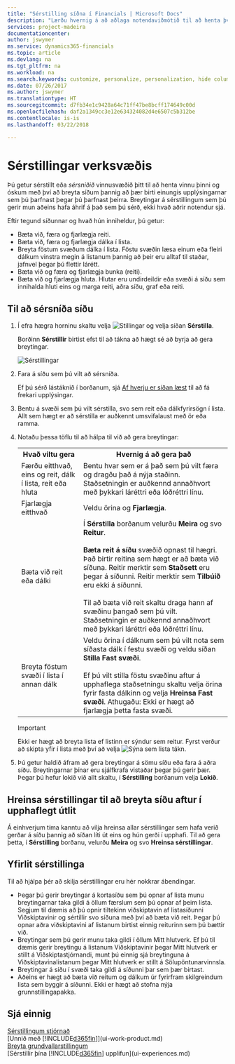 ```yaml
---
title: "Sérstilling síðna í Financials | Microsoft Docs"
description: "Lærðu hvernig á að aðlaga notendaviðmótið til að henta því hvernig þú vinnur."
services: project-madeira
documentationcenter: 
author: jswymer
ms.service: dynamics365-financials
ms.topic: article
ms.devlang: na
ms.tgt_pltfrm: na
ms.workload: na
ms.search.keywords: customize, personalize, personalization, hide columns, remove fields, move fields
ms.date: 07/26/2017
ms.author: jswymer
ms.translationtype: HT
ms.sourcegitcommit: d7fb34e1c9428a64c71ff47be8bcff174649c00d
ms.openlocfilehash: daf2a1349cc3e12e634324082d4e6507c5b312be
ms.contentlocale: is-is
ms.lasthandoff: 03/22/2018

---
```

# <a name="personalizing-your-workspace"></a>Sérstillingar verksvæðis
<!--NAV in the Web client-->
Þú getur sérstillt eða *sérsniðið* vinnusvæðið þitt til að henta vinnu þinni og óskum með því að breyta síðum þannig að þær birti einungis upplýsingarnar sem þú þarfnast þegar þú þarfnast þeirra. Breytingar á sérstillingum sem þú gerir mun aðeins hafa áhrif á það sem þú sérð, ekki hvað aðrir notendur sjá.

Eftir tegund síðunnar og hvað hún inniheldur, þú getur:

-   Bæta við, færa og fjarlægja reiti.
-   Bæta við, færa og fjarlægja dálka í lista.
-   Breyta föstum svæðum dálka í lista. Föstu svæðin læsa einum eða fleiri dálkum vinstra megin á listanum þannig að þeir eru alltaf til staðar, jafnvel þegar þú flettir lárétt.
-   Bæta við og færa og fjarlægja bunka (reiti).
-   Bæta við og fjarlægja hluta. Hlutar eru undirdeildir eða svæði á síðu sem innihalda hluti eins og marga reiti, aðra síðu, graf eða reiti.  

## <a name="to-personalize-a-page"></a>Til að sérsníða síðu

1. Í efra hægra horninu skaltu velja ![Stillingar](media/ui-experience/settings_icon_small.png "Stillingar tákn fyrir hlutverkamiðstöð") og velja síðan **Sérstilla**.

    Borðinn **Sérstillir** birtist efst til að tákna að hægt sé að byrja að gera breytingar.

    ![Sérstillingar](media/ui_personalize_mode_small.png "Sérstillingar")

2.  Fara á síðu sem þú vilt að sérsníða.

    Ef þú sérð lástáknið í borðanum, sjá [Af hverju er síðan læst](ui-personalization-locked.md) til að fá frekari upplýsingar.

3.  Bentu á svæði sem þú vilt sérstilla, svo sem reit eða dálkfyrirsögn í lista. Allt sem hægt er að sérstilla er auðkennt umsvifalaust með ör eða ramma.
<!--
    -  If a component can be personalized, an arrow head (![Personalization indicator arrow left](media/ui_personalize_arrow_left.png "Personalization indicator arrow left") or ![Personalization indicator arrow down](media/ui_personalize_arrow_down.png "Personalization indicator arrow down")) appears.
    -   If the component is a part, the extent of the part is indicated by a border.
    -   The freeze pane in a list is indicated by a vertical line along the entire right-side of the last column of the freeze pane.
    -->

4.  Notaðu þessa töflu til að hálpa til við að gera breytingar:     <table>
        <tr><th>Hvað viltu gera</td><th>Hvernig á að gera það</th></tr>
        <tr><td>Færðu eitthvað, eins og reit, dálk í lista, reit eða hluta</td><td> Bentu hvar sem er á það sem þú vilt færa og dragðu það á nýja staðinn. Staðsetningin er auðkennd annaðhvort með þykkari láréttri eða lóðréttri línu.</td></tr>
        <tr><td>Fjarlægja eitthvað</td><td>Veldu örina og <b>Fjarlægja</b>. </td></tr>
        <tr><td>Bæta við reit eða dálki</td><td>Í <b>Sérstilla</b> borðanum velurðu <b>Meira</b> og svo <b>Reitur</b>.<br /></br><b>Bæta reit á síðu</b> svæðið opnast til hægri. Það birtir reitina sem hægt er að bæta við síðuna. Reitir merktir sem <b>Staðsett</b> eru þegar á síðunni. Reitir merktir sem <b>Tilbúið</b> eru ekki á síðunni.<br /></br>Til að bæta við reit skaltu draga hann af svæðinu þangað sem þú vilt. Staðsetningin er auðkennd annaðhvort með þykkari láréttri eða lóðréttri línu.</td></tr>
        <tr><td>Breyta föstum svæði í lista í annan dálk</td><td>Veldu örina í dálknum sem þú vilt nota sem síðasta dálk í festu svæði og veldu síðan <b>Stilla Fast svæði</b>.<br /><br/>Ef þú vilt stilla föstu svæðinu aftur á upphaflega staðsetningu skaltu velja örina fyrir fasta dálkinn og velja <b>Hreinsa Fast svæði</b>. Athugaðu: Ekki er hægt að fjarlægja þetta fasta svæði.</td></tr>
      </table>

    > [!IMPORTANT]  
    >   Ekki er hægt að breyta lista ef listinn er sýndur sem reitur. Fyrst verður að skipta yfir í lista með því að velja ![Sýna sem lista](media/ui_show_as_list_icon.png "Sýna sem lista ör vinstri") tákn.

5.  Þú getur haldið áfram að gera breytingar á sömu síðu eða fara á aðra síðu. Breytingarnar þínar eru sjálfkrafa vistaðar þegar þú gerir þær. Þegar þú hefur lokið við allt skaltu, í **Sérstilling** borðanum velja **Lokið**.

## <a name="clear-personalization-to-change-a-page-back-to-its-original-layout"></a>Hreinsa sérstillingar til að breyta síðu aftur í upphaflegt útlit
Á einhverjum tíma kanntu að vilja hreinsa allar sérstillingar sem hafa verið gerðar á síðu þannig að síðan líti út eins og hún gerði í upphafi. Til að gera þetta, í **Sérstilling** borðanu, velurðu **Meira** og svo **Hreinsa sérstillingar**.

## <a name="personalization-in-detail"></a>Yfirlit sérstillinga
Til að hjálpa þér að skilja sérstillingar eru hér nokkrar ábendingar.  
-   Þegar þú gerir breytingar á kortasíðu sem þú opnar af lista munu breytingarnar taka gildi á öllum færslum sem þú opnar af þeim lista. Segjum til dæmis að þú opnir tiltekinn viðskiptavin af listasíðunni Viðskiptavinir og sértillir svo síðuna með því að bæta við reit. Þegar þú opnar aðra viðskiptavini af listanum birtist einnig reiturinn sem þú bættir við.
-   Breytingar sem þú gerir munu taka gildi í öllum Mitt hlutverk. Ef þú til dæmis gerir breytingu á listanum Viðskiptavinir þegar Mitt hlutverk er stillt á Viðskiptastjórnandi, munt þú einnig sjá breytinguna á Viðskiptavinalistanum þegar Mitt hlutverk er stillt á Sölupöntunarvinnsla.
-   Breytingar á síðu í svæði taka gildi á síðunni þar sem þær birtast.  
-   Aðeins er hægt að bæta við reitum og dálkum úr fyrirfram skilgreindum lista sem byggir á síðunni. Ekki er hægt að stofna nýja grunnstillingapakka.

## <a name="see-also"></a>Sjá einnig
[Sérstillingum stjórnað](ui-personalization-manage.md)  
[Unnið með [!INCLUDE[d365fin](includes/d365fin_md.md)]](ui-work-product.md)  
[Breyta grundvallarstillingum](ui-change-basic-settings.md)  
[Sérstillir þína [!INCLUDE[d365fin](includes/d365fin_md.md)] upplifun](ui-experiences.md)  

